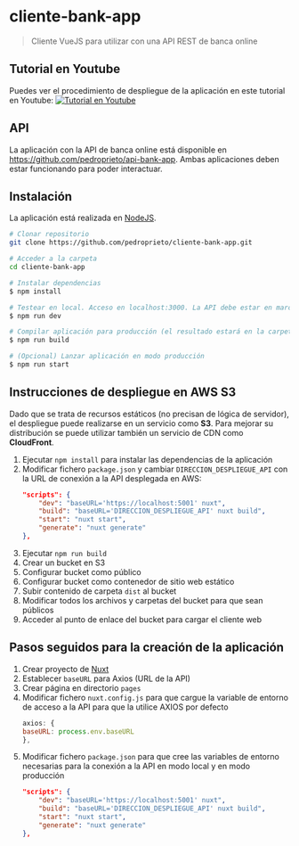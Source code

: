 # cliente-bank-app

> Cliente VueJS para utilizar con una API REST de banca online

## Tutorial en Youtube
Puedes ver el procedimiento de despliegue de la aplicación en este tutorial en Youtube:
[![Tutorial en Youtube](https://img.youtube.com/vi/gPqthQb_I6o/0.jpg)](https://www.youtube.com/watch?v=gPqthQb_I6o)

## API
La aplicación con la API de banca online está disponible en https://github.com/pedroprieto/api-bank-app. Ambas aplicaciones deben estar funcionando para poder interactuar.

## Instalación
La aplicación está realizada en [NodeJS](https://nodejs.org/es/).

``` bash
# Clonar repositorio
git clone https://github.com/pedroprieto/cliente-bank-app.git

# Acceder a la carpeta
cd cliente-bank-app

# Instalar dependencias
$ npm install

# Testear en local. Acceso en localhost:3000. La API debe estar en marcha en https://localhost:5001
$ npm run dev

# Compilar aplicación para producción (el resultado estará en la carpeta dist)
$ npm run build

# (Opcional) Lanzar aplicación en modo producción
$ npm run start
```

## Instrucciones de despliegue en AWS S3
Dado que se trata de recursos estáticos (no precisan de lógica de servidor), el despliegue puede realizarse en un servicio como **S3**. Para mejorar su distribución se puede utilizar también un servicio de CDN como **CloudFront**.

1. Ejecutar `npm install` para instalar las dependencias de la aplicación
2. Modificar fichero `package.json` y cambiar `DIRECCION_DESPLIEGUE_API` con la URL de conexión a la API desplegada en AWS:
    ```json
    "scripts": {
        "dev": "baseURL='https://localhost:5001' nuxt",
        "build": "baseURL='DIRECCION_DESPLIEGUE_API' nuxt build",
        "start": "nuxt start",
        "generate": "nuxt generate"
    },
    ```
3. Ejecutar `npm run build`
4. Crear un bucket en S3
5. Configurar bucket como público
6. Configurar bucket como contenedor de sitio web estático
7. Subir contenido de carpeta `dist` al bucket
8. Modificar todos los archivos y carpetas del bucket para que sean públicos
9. Acceder al punto de enlace del bucket para cargar el cliente web

## Pasos seguidos para la creación de la aplicación
1. Crear proyecto de [Nuxt](https://nuxtjs.org/)
2. Establecer `baseURL` para Axios (URL de la API)
3. Crear página en directorio `pages`
4. Modificar fichero `nuxt.config.js` para que cargue la variable de entorno de acceso a la API para que la utilice AXIOS por defecto
    ```js
    axios: {
    baseURL: process.env.baseURL
    },
    ```
5. Modificar fichero `package.json` para que cree las variables de entorno necesarias para la conexión a la API en modo local y en modo producción
    ```json
    "scripts": {
        "dev": "baseURL='https://localhost:5001' nuxt",
        "build": "baseURL='DIRECCION_DESPLIEGUE_API' nuxt build",
        "start": "nuxt start",
        "generate": "nuxt generate"
    },
    ```
